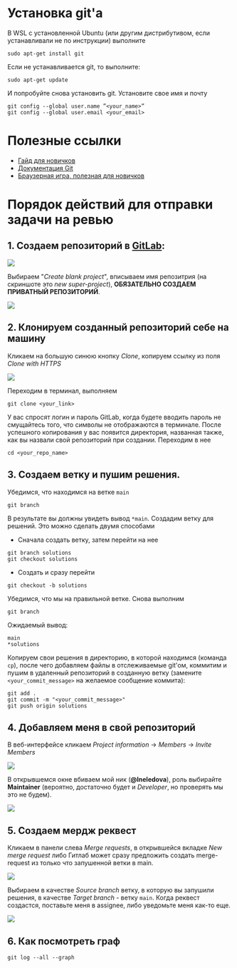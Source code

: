 # Установка git'а

В WSL с установленной Ubuntu (или другим дистрибутивом, если устанавливали не по инструкции) выполните
```
sudo apt-get install git
```
Если не устанавливается git, то выполните:
```
sudo apt-get update
```
И попробуйте снова установить git.
Установите свое имя и почту
```
git config --global user.name ”<your_name>”
git config --global user.email <your_email>
```

# Полезные ссылки

* [Гайд для новичков](https://javarush.ru/groups/posts/2683-nachalo-rabotih-s-git-podrobnihy-gayd-dlja-novichkov "Учим Git")
* [Документация Git](https://git-scm.com/docs "Документация")
* [Браузерная игра, полезная для новичков](https://learngitbranching.js.org/ "Игра началась")

#  Порядок действий для отправки задачи на ревью

## 1. Создаем репозиторий в [GitLab](https://gitlab.com/ "GitLab"):

![](/img/create-project.jpeg)

Выбираем "*Create blank project*", вписываем имя репозитрия (на скриншоте это *new super-project*), **ОБЯЗАТЕЛЬНО СОЗДАЕМ ПРИВАТНЫЙ РЕПОЗИТОРИЙ**.

![](/img/privacy.jpeg)

## 2. Клонируем созданный репозиторий себе на машину

Кликаем на большую синюю кнопку *Clone*, копируем ссылку из поля *Clone with HTTPS*

![](/img/link.jpeg)

Переходим в терминал, выполняем 
```
git clone <your_link>
```
У вас спросят логин и пароль GitLab, когда будете вводить пароль не смущайтесь того, что символы не отображаются в терминале. После успешного копирования у вас появится директория, названная также, как вы назвали свой репозиторий при создании. Переходим в нее
```
cd <your_repo_name>
```
## 3. Создаем ветку и пушим решения.

Убедимся, что находимся на ветке `main`
```
git branch
```
В результате вы должны увидеть вывод `*main`. Создадим ветку для решений. Это можно сделать двумя способами
* Сначала создать ветку, затем перейти на нее
```
git branch solutions
git checkout solutions
```
* Создать и сразу перейти
```
git checkout -b solutions
```
Убедимся, что мы на правильной ветке. Снова выполним
```
git branch
```
Ожидаемый вывод:
```
main
*solutions
```
Копируем свои решения в директорию, в которой находимся (команда `cp`), после чего добавляем файлы в отслеживаемые git'ом, коммитим и пушим в удаленный репозиторий в созданную ветку (замените `<your_commit_message>` на желаемое сообщение коммита):
```
git add .
git commit -m "<your_commit_message>"
git push origin solutions
```

## 4. Добавляем меня в свой репозиторий

В веб-интерфейсе кликаем *Project information* -> *Members* -> *Invite Members*

![](/img/invite.jpeg)

В открывшемся окне вбиваем мой ник (**@lneledova**), роль выбирайте **Maintainer** (вероятно, достаточно будет и *Developer*, но проверять мы это не будем). 

![](/img/invitation.jpeg)

## 5. Создаем мердж реквест

Кликаем в панели слева *Merge requests*, в открывшейся вкладке *New merge request* либо Гитлаб может сразу предложить создать merge-request из только что запушенной ветки в main.

![](/img/new_merge.jpeg)

Выбираем в качестве *Source branch* ветку, в которую вы запушили решения, в качестве *Target branch* - ветку `main`. Когда реквест создастся,  поставьте меня в assignee, либо уведомьте меня как-то еще.

![](/img/assign.jpeg)

## 6. Как посмотреть граф
```
git log --all --graph
```
